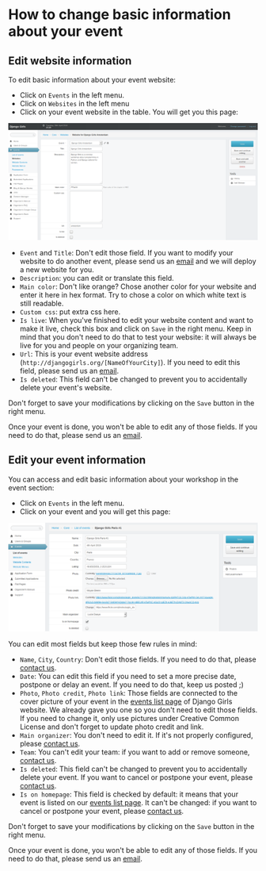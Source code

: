 # How to change basic information about your event

## Edit website information

To edit basic information about your event website:
* Click on `Events` in the left menu.
* Click on `Websites` in the left menu
* Click on your event website in the table. You will get you this page:

![](images/7.png)

* `Event` and `Title`: Don't edit those field. If you want to modify your website to do another event, please send us an [email](mailto:hello@djangogirls.com) and we will deploy a new website for you.
* `Description`: you can edit or translate this field.
* `Main color`: Don't like orange? Chose another color for your website and enter it here in hex format. Try to chose a color on which white text is still readable.
* `Custom css`: put extra css here.
* `Is live`: When you've finished to edit your website content and want to make it live, check this box and click on `Save` in the right menu. Keep in mind that you don't need to do that to test your website: it will always be live for you and people on your organizing team.
* `Url`: This is your event website address (`http://djangogirls.org/[NameOfYourCity]`). If you need to edit this field, please send us an [email](mailto:hello@djangogirls.com).
* `Is deleted`: This field can't be changed to prevent you to accidentally delete your event's website.

Don't forget to save your modifications by clicking on the `Save` button in the right menu.

Once your event is done, you won't be able to edit any of those fields. If you need to do that, please send us an [email](mailto:hello@djangogirls.com).

## Edit your event information

You can access and edit basic information about your workshop in the event section:

* Click on `Events` in the left menu.
* Click on your event and you will get this page:

![](images/4.png)

You can edit most fields but keep those few rules in mind:

* `Name`, `City`, `Country`: Don't edit those fields. If you need to do that, please [contact us](mailto:hello@djangogirls.com).
* `Date`: You can edit this field if you need to set a more precise date, postpone or delay an event. If you need to do that, keep us posted ;)
* `Photo`, `Photo credit`, `Photo link`: Those fields are connected to the cover picture of your event in the [events list page](http://djangogirls.org/events/) of Django Girls website. We already gave you one so you don't need to edit those fields. If you need to change it, only use pictures under Creative Common License and don't forget to update photo credit and link.
* `Main organizer`: You don't need to edit it. If it's not properly configured, please [contact us](mailto:hello@djangogirls.com).
* `Team`: You can't edit your team: if you want to add or remove someone, [contact us](mailto:hello@djangogirls.com).
* `Is deleted`: This field can't be changed to prevent you to accidentally delete your event. If you want to cancel or postpone your event, please [contact us](mailto:hello@djangogirls.com).
* `Is on homepage`: This field is checked by default: it means that your event is listed on our [events list page](http://djangogirls.org/events/). It can't be changed: if you want to cancel or postpone your event, please [contact us](mailto:hello@djangogirls.com).

Don't forget to save your modifications by clicking on the `Save` button in the right menu.

Once your event is done, you won't be able to edit any of those fields. If you need to do that, please send us an [email](mailto:hello@djangogirls.com).